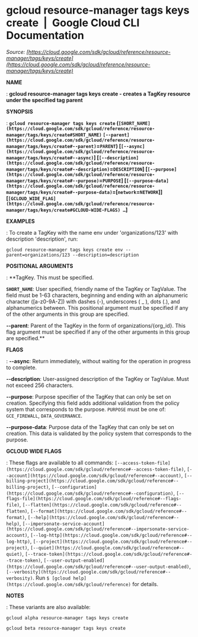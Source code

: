 # gcloud resource-manager tags keys create  |  Google Cloud CLI Documentation

*Source: [https://cloud.google.com/sdk/gcloud/reference/resource-manager/tags/keys/create](https://cloud.google.com/sdk/gcloud/reference/resource-manager/tags/keys/create)*

**NAME**

: **gcloud resource-manager tags keys create - creates a TagKey resource under the specified tag parent**

**SYNOPSIS**

: **`gcloud resource-manager tags keys create` (`[SHORT_NAME](https://cloud.google.com/sdk/gcloud/reference/resource-manager/tags/keys/create#SHORT_NAME)` `[--parent](https://cloud.google.com/sdk/gcloud/reference/resource-manager/tags/keys/create#--parent)`=`PARENT`) [`[--async](https://cloud.google.com/sdk/gcloud/reference/resource-manager/tags/keys/create#--async)`] [`[--description](https://cloud.google.com/sdk/gcloud/reference/resource-manager/tags/keys/create#--description)`=`DESCRIPTION`] [`[--purpose](https://cloud.google.com/sdk/gcloud/reference/resource-manager/tags/keys/create#--purpose)`=`PURPOSE`] [`[--purpose-data](https://cloud.google.com/sdk/gcloud/reference/resource-manager/tags/keys/create#--purpose-data)`=[`network`=`NETWORK`]] [`[GCLOUD_WIDE_FLAG](https://cloud.google.com/sdk/gcloud/reference/resource-manager/tags/keys/create#GCLOUD-WIDE-FLAGS) …`]**

**EXAMPLES**

: To create a TagKey with the name env under 'organizations/123' with description
'description', run:

```
gcloud resource-manager tags keys create env --parent=organizations/123 --description=description
```

**POSITIONAL ARGUMENTS**

: **TagKey.
This must be specified.

**`SHORT_NAME`**:
User specified, friendly name of the TagKey or TagValue. The field must be 1-63
characters, beginning and ending with an alphanumeric character ([a-z0-9A-Z])
with dashes (-), underscores ( _ ), dots (.), and alphanumerics between.
This positional argument must be specified if any of the other arguments in this
group are specified.

**--parent**:
Parent of the TagKey in the form of organizations/{org_id}.
This flag argument must be specified if any of the other arguments in this group
are specified.**

**FLAGS**

: **--async**:
Return immediately, without waiting for the operation in progress to complete.

**--description**:
User-assigned description of the TagKey or TagValue. Must not exceed 256
characters.

**--purpose**:
Purpose specifier of the TagKey that can only be set on creation. Specifying
this field adds additional validation from the policy system that corresponds to
the purpose. `PURPOSE` must be one of:
`GCE_FIREWALL`, `DATA_GOVERNANCE`.

**--purpose-data**:
Purpose data of the TagKey that can only be set on creation. This data is
validated by the policy system that corresponds to the purpose.

**GCLOUD WIDE FLAGS**

: These flags are available to all commands: `[--access-token-file](https://cloud.google.com/sdk/gcloud/reference#--access-token-file)`,
`[--account](https://cloud.google.com/sdk/gcloud/reference#--account)`, `[--billing-project](https://cloud.google.com/sdk/gcloud/reference#--billing-project)`,
`[--configuration](https://cloud.google.com/sdk/gcloud/reference#--configuration)`,
`[--flags-file](https://cloud.google.com/sdk/gcloud/reference#--flags-file)`,
`[--flatten](https://cloud.google.com/sdk/gcloud/reference#--flatten)`, `[--format](https://cloud.google.com/sdk/gcloud/reference#--format)`, `[--help](https://cloud.google.com/sdk/gcloud/reference#--help)`, `[--impersonate-service-account](https://cloud.google.com/sdk/gcloud/reference#--impersonate-service-account)`,
`[--log-http](https://cloud.google.com/sdk/gcloud/reference#--log-http)`,
`[--project](https://cloud.google.com/sdk/gcloud/reference#--project)`, `[--quiet](https://cloud.google.com/sdk/gcloud/reference#--quiet)`, `[--trace-token](https://cloud.google.com/sdk/gcloud/reference#--trace-token)`, `[--user-output-enabled](https://cloud.google.com/sdk/gcloud/reference#--user-output-enabled)`,
`[--verbosity](https://cloud.google.com/sdk/gcloud/reference#--verbosity)`.
Run `$ [gcloud help](https://cloud.google.com/sdk/gcloud/reference)` for details.

**NOTES**

: These variants are also available:

```
gcloud alpha resource-manager tags keys create
```

```
gcloud beta resource-manager tags keys create
```